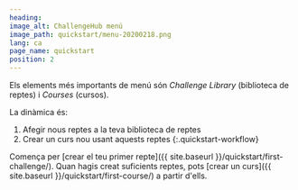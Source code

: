 ```yaml
---
heading:
image_alt: ChallengeHub menú
image_path: quickstart/menu-20200218.png
lang: ca
page_name: quickstart
position: 2
---
```


Els elements més importants de menú són *Challenge Library* (biblioteca de reptes) i *Courses* (cursos).

La dinàmica és:

1. Afegir nous reptes a la teva biblioteca de reptes
2. Crear un curs nou usant aquests reptes
{:.quickstart-workflow}

Comença per [crear el teu primer repte]({{ site.baseurl }}/quickstart/first-challenge/). Quan hagis creat suficients reptes, pots [crear un curs]({{ site.baseurl }}/quickstart/first-course/) a partir d'ells.
